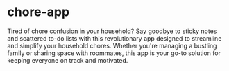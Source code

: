 # chore-app
Tired of chore confusion in your household? Say goodbye to sticky notes and scattered to-do lists with this revolutionary app designed to streamline and simplify your household chores. Whether you're managing a bustling family or sharing space with roommates, this app is your go-to solution for keeping everyone on track and motivated.
